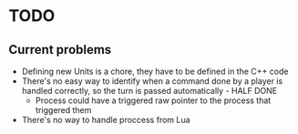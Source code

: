 # TODO

## Current problems

- Defining new Units is a chore, they have to be defined in the C++ code
- There's no easy way to identify when a command done by a player is handled correctly, so the turn is passed automatically - HALF DONE
    - Process could have a triggered raw pointer to the process that triggered them
- There's no way to handle proccess from Lua